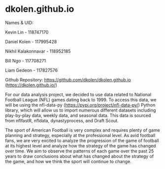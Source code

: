 # dkolen.github.io
Names & UID:

Kevin Lin - 118747170

Daniel Kolen - 117995428

Nikhil Kalakonnavar - 118952185

Bill Ngo -  117708271

Liam Gedeon - 117827576

Github Repository: https://github.com/dkolen/dkolen.github.io  (https://dkolen.github.io/)

For our data analysis project, we decided to use data related to National Football League (NFL) games dating back to 1999. To access this data, we will be using the nfl-data-py (https://pypi.org/project/nfl-data-py/) Python library, which will allow us to import numerous different datasets including play-by-play data, weekly data, and seasonal data. This data is sourced from nflfastR, nfldata, dynastyprocess, and Draft Scout.

The sport of American Football is very complex and requires plenty of game planning and strategy, especially at the professional level. As avid football fans, we are very excited to analyze the progression of the game of football at its highest level and analyze how the strategy of the game has changed over time. We aim to observe the patterns of each game over the past 25 years to draw conclusions about what has changed about the strategy of the game, and how we think the sport will continue to change.

